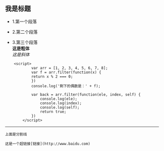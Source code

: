 ## 我是标题
- 1.第一个段落  

- 2.第二个段落  

- 3.第三个段落<br>
**这是粗体**<br>
*这是斜体*<br>
```
    <script>
            var arr = [1, 2, 3, 4, 5, 6, 7, 8];
            var f = arr.filter(function(x) {
            return x % 2 === 0; 
            })
            console.log('剩下的偶数是：' + f);

            var back = arr.filter(function(ele, index, self) { 
                console.log(ele);
                console.log(index);
                console.log(self);
                return true;
            })
        </script>
```
***
    上面是分割线  

    这是一个超链接[链接](http://www.baidu.com)